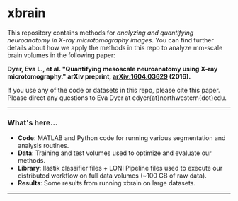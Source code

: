 # xbrain 

This repository contains methods for _analyzing and quantifying neuroanatomy in X-ray microtomography images_. You can find further details about how we apply the methods in this repo to analyze mm-scale brain volumes in the following paper:

__Dyer, Eva L., et al. "Quantifying mesoscale neuroanatomy using X-ray microtomography." arXiv preprint, [arXiv:1604.03629](https://arxiv.org/abs/1604.03629) (2016).__

If you use any of the code or datasets in this repo, please cite this paper. 
Please direct any questions to Eva Dyer at edyer{at}northwestern{dot}edu.
***

### What's here... ###

* __Code__: MATLAB and Python code for running various segmentation and analysis routines.
* __Data__: Training and test volumes used to optimize and evaluate our methods.
* __Library__: Ilastik classifier files + LONI Pipeline files used to execute our distributed workflow on full data volumes (~100 GB of raw data).
* __Results__: Some results from running xbrain on large datasets.
***
